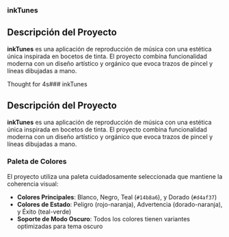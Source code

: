 ### inkTunes

## Descripción del Proyecto

**inkTunes** es una aplicación de reproducción de música con una estética única inspirada en bocetos de tinta.
El proyecto combina funcionalidad moderna con un diseño artístico y orgánico que evoca trazos de pincel y líneas dibujadas a mano.

Thought for 4s### inkTunes

## Descripción del Proyecto

**inkTunes** es una aplicación de reproducción de música con una estética única inspirada en bocetos de tinta. El proyecto combina funcionalidad moderna con un diseño artístico y orgánico que evoca trazos de pincel y líneas dibujadas a mano.

### Paleta de Colores

El proyecto utiliza una paleta cuidadosamente seleccionada que mantiene la coherencia visual:

- **Colores Principales**: Blanco, Negro, Teal (`#14b8a6`), y Dorado (`#d4af37`)
- **Colores de Estado**: Peligro (rojo-naranja), Advertencia (dorado-naranja), y Éxito (teal-verde)
- **Soporte de Modo Oscuro**: Todos los colores tienen variantes optimizadas para tema oscuro